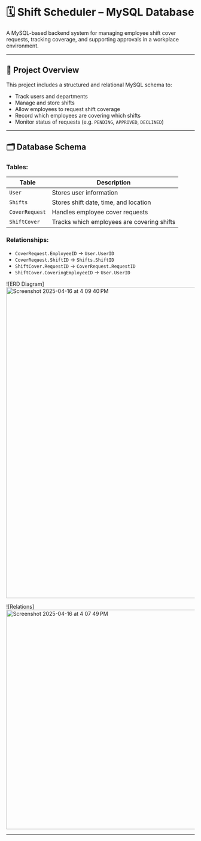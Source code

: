 # 🗓️ Shift Scheduler – MySQL Database

A MySQL-based backend system for managing employee shift cover requests, tracking coverage, and supporting approvals in a workplace environment.

---

## 📁 Project Overview

This project includes a structured and relational MySQL schema to:

- Track users and departments
- Manage and store shifts
- Allow employees to request shift coverage
- Record which employees are covering which shifts
- Monitor status of requests (e.g. `PENDING`, `APPROVED`, `DECLINED`)

---

## 🗂️ Database Schema

### Tables:

| Table         | Description                                |
|---------------|--------------------------------------------|
| `User`        | Stores user information                    |
| `Shifts`      | Stores shift date, time, and location      |
| `CoverRequest`| Handles employee cover requests            |
| `ShiftCover`  | Tracks which employees are covering shifts |

### Relationships:

- `CoverRequest.EmployeeID` → `User.UserID`
- `CoverRequest.ShiftID` → `Shifts.ShiftID`
- `ShiftCover.RequestID` → `CoverRequest.RequestID`
- `ShiftCover.CoveringEmployeeID` → `User.UserID`



![ERD Diagram] <img width="829" alt="Screenshot 2025-04-16 at 4 09 40 PM" src="https://github.com/user-attachments/assets/66fe4ce9-9dac-45e0-9059-f15580be5394" />

![Relations] <img width="585" alt="Screenshot 2025-04-16 at 4 07 49 PM" src="https://github.com/user-attachments/assets/8ed9612c-0a57-4530-8489-9b874db5a476" />

---
